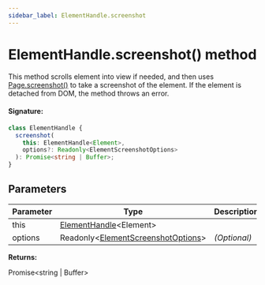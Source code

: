 ```yaml
---
sidebar_label: ElementHandle.screenshot
---
```


# ElementHandle.screenshot() method

This method scrolls element into view if needed, and then uses [Page.screenshot()](./puppeteer.page.screenshot_1.md) to take a screenshot of the element. If the element is detached from DOM, the method throws an error.

#### Signature:

```typescript
class ElementHandle {
  screenshot(
    this: ElementHandle<Element>,
    options?: Readonly<ElementScreenshotOptions>
  ): Promise<string | Buffer>;
}
```

## Parameters

| Parameter | Type                                                                                | Description  |
| --------- | ----------------------------------------------------------------------------------- | ------------ |
| this      | [ElementHandle](./puppeteer.elementhandle.md)&lt;Element&gt;                        |              |
| options   | Readonly&lt;[ElementScreenshotOptions](./puppeteer.elementscreenshotoptions.md)&gt; | _(Optional)_ |

**Returns:**

Promise&lt;string \| Buffer&gt;
